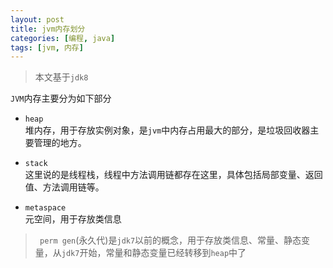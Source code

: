 ```yaml
---
layout: post
title: jvm内存划分
categories: [编程, java]
tags: [jvm, 内存]
---
```


> 本文基于`jdk8`

`JVM`内存主要分为如下部分

* `heap`   
堆内存，用于存放实例对象，是`jvm`中内存占用最大的部分，是垃圾回收器主要管理的地方。

* `stack`   
这里说的是线程栈，线程中方法调用链都存在这里，具体包括局部变量、返回值、方法调用链等。

* `metaspace`    
元空间，用于存放类信息

>` perm gen`(永久代)是`jdk7`以前的概念，用于存放类信息、常量、静态变量，从`jdk7`开始，常量和静态变量已经转移到`heap`中了